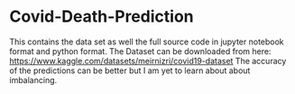 # Covid-Death-Prediction
This contains the data set as well the full source code in jupyter notebook format and python format.
The Dataset can be downloaded from here:
https://www.kaggle.com/datasets/meirnizri/covid19-dataset
The accuracy of the predictions can be better but I am yet to learn about about imbalancing.
